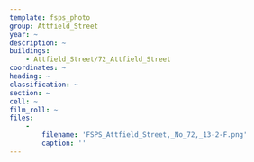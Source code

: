 ```yaml
---
template: fsps_photo
group: Attfield_Street
year: ~
description: ~
buildings:
    - Attfield_Street/72_Attfield_Street
coordinates: ~
heading: ~
classification: ~
section: ~
cell: ~
film_roll: ~
files:
    -
        filename: 'FSPS_Attfield_Street,_No_72,_13-2-F.png'
        caption: ''
---
```

